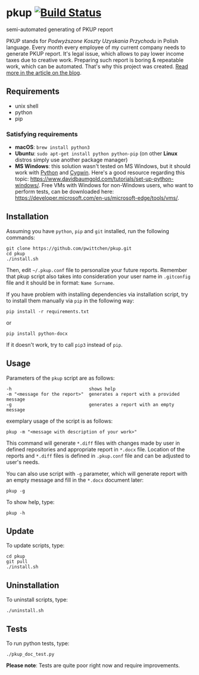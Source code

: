 pkup [![Build Status](https://travis-ci.org/pwittchen/pkup.svg?branch=master)](https://travis-ci.org/pwittchen/pkup)
====
semi-automated generating of PKUP report

PKUP stands for *Podwyższone Koszty Uzyskania Przychodu* in Polish language. Every month every employee of my current company needs to generate PKUP report. It's legal issue, which allows to pay lower income taxes due to creative work. Preparing such report is boring & repeatable work, which can be automated. That's why this project was created. [Read more in the article on the blog](http://wittchen.io/2017/01/01/automate-boring-stuff/).

Requirements
------------
- unix shell
- python
- pip

### Satisfying requirements

- **macOS**: `brew install python3`
- **Ubuntu**: `sudo apt-get install python python-pip` (on other **Linux** distros simply use another package manager)
- **MS Windows**: this solution wasn't tested on MS Windows, but it should work with [Python](https://www.python.org/downloads/) and [Cygwin](https://cygwin.com/install.html). Here's a good resource regarding this topic: https://www.davidbaumgold.com/tutorials/set-up-python-windows/. Free VMs with Windows for non-Windows users, who want to perform tests, can be downloaded here: https://developer.microsoft.com/en-us/microsoft-edge/tools/vms/.

Installation
------------

Assuming you have `python`, `pip` and `git` installed, run the following commands:

```shell
git clone https://github.com/pwittchen/pkup.git
cd pkup
./install.sh
```

Then, edit `~/.pkup.conf` file to personalize your future reports. Remember that pkup script also takes into consideration your user name in `.gitconfig` file and it should be in format: `Name Surname`.

If you have problem with installing dependencies via installation script, try to install them manually via `pip` in the following way:

```
pip install -r requirements.txt
```

or

```
pip install python-docx
```

If it doesn't work, try to call `pip3` instead of `pip`.

Usage
-----

Parameters of the `pkup` script are as follows:

```shell
-h                             shows help
-m "<message for the report>"  generates a report with a provided message
-g                             generates a report with an empty message
```

exemplary usage of the script is as follows:

```shell
pkup -m "<message with description of your work>"
```

This command will generate `*.diff` files with changes made by user in defined repositories and appropriate report in `*.docx` file. Location of the reports and `*.diff` files is defined in `.pkup.conf` file and can be adjusted to user's needs.

You can also use script with `-g` parameter, which will generate report with an empty message and fill in the `*.docx` document later:

```shell
pkup -g
```

To show help, type:

```shell
pkup -h
```

Update
------

To update scripts, type:

```shell
cd pkup
git pull
./install.sh
```

Uninstallation
--------------

To uninstall scripts, type:

```shell
./uninstall.sh
```

Tests
-----

To run python tests, type:

```shell
./pkup_doc_test.py
```

**Please note**: Tests are quite poor right now and require improvements.
